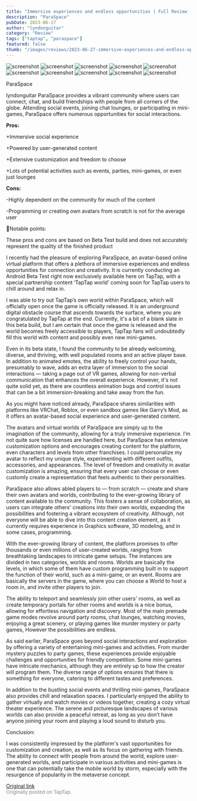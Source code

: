 ```yaml
---
title: "Immersive experiences and endless opportunities | Full Review - ParaSpace"
description: "ParaSpace"
pubDate: 2023-06-27
author: "lyndonguitar"
category: "Review"
tags: ["taptap", "paraspace"]
featured: false
thumb: "/images/reviews/2023-06-27-immersive-experiences-and-endless-opportunities--full-review---paraspace-0.avif"
---
```


<div class="gallery">
  <img src="/images/reviews/2023-06-27-immersive-experiences-and-endless-opportunities--full-review---paraspace-0.avif" alt="screenshot" />
  <img src="/images/reviews/2023-06-27-immersive-experiences-and-endless-opportunities--full-review---paraspace-1.avif" alt="screenshot" />
  <img src="/images/reviews/2023-06-27-immersive-experiences-and-endless-opportunities--full-review---paraspace-2.avif" alt="screenshot" />
  <img src="/images/reviews/2023-06-27-immersive-experiences-and-endless-opportunities--full-review---paraspace-3.avif" alt="screenshot" />
  <img src="/images/reviews/2023-06-27-immersive-experiences-and-endless-opportunities--full-review---paraspace-4.avif" alt="screenshot" />
  <img src="/images/reviews/2023-06-27-immersive-experiences-and-endless-opportunities--full-review---paraspace-5.avif" alt="screenshot" />
  <img src="/images/reviews/2023-06-27-immersive-experiences-and-endless-opportunities--full-review---paraspace-6.avif" alt="screenshot" />
  <img src="/images/reviews/2023-06-27-immersive-experiences-and-endless-opportunities--full-review---paraspace-7.avif" alt="screenshot" />
  <img src="/images/reviews/2023-06-27-immersive-experiences-and-endless-opportunities--full-review---paraspace-8.avif" alt="screenshot" />
  <img src="/images/reviews/2023-06-27-immersive-experiences-and-endless-opportunities--full-review---paraspace-9.avif" alt="screenshot" />
</div>

ParaSpace

lyndonguitar
ParaSpace provides a vibrant community where users can connect, chat, and build friendships with people from all corners of the globe. Attending social events, joining chat lounges, or participating in mini-games, ParaSpace offers numerous opportunities for social interactions.


**Pros:**


+Immersive social experience

+Powered by user-generated content

+Extensive customization and freedom to choose

+Lots of potential activities such as events, parties, mini-games, or even just lounges


**Cons:**


-Highly dependent on the community for much of the content

-Programming or creating own avatars from scratch is not for the average user

📝Notable points:

These pros and cons are based on Beta Test build and does not accurately represent the quality of the finished product

I recently had the pleasure of exploring ParaSpace, an avatar-based online virtual platform that offers a plethora of immersive experiences and endless opportunities for connection and creativity. It is currently conducting an Android Beta Test right now exclusively available here on TapTap, with a special partnership content  ‘TapTap world’ coming soon for TapTap users to chill around and relax in.

I was able to try out TapTap’s own world within ParaSpace, which will officially open once the game is officially released. It is an underground digital obstacle course that ascends towards the surface, where you are congratulated by TapTap at the end. Currently, it's a bit of a blank slate in this beta build, but I am certain that once the game is released and the world becomes freely accessible to players, TapTap fans will undoubtedly fill this world with content and possibly even new mini-games.

Even in its beta state, I found the community to be already welcoming, diverse, and thriving, with well populated rooms and an active player base. In addition to animated emotes, the ability to freely control your hands, presumably to wave, adds an extra layer of immersion to the social interactions — taking a page out of VR games, allowing for non-verbal communication that enhances the overall experience. However, it's not quite solid yet, as there are countless animation bugs and control issues that can be a bit immersion-breaking and take away from the fun.

As you might have noticed already, ParaSpace shares similarities with platforms like VRChat, Roblox, or even sandbox games like Garry’s Mod, as it offers an avatar-based social experience and user-generated content.

The avatars and virtual worlds of ParaSpace are simply up to the imagination of the community, allowing for a truly immersive experience. I’m not quite sure how licenses are handled here, but ParaSpace has extensive customization options and encourages creating content for the platform, even characters and levels from other franchises. I could personalize my avatar to reflect my unique style, experimenting with different outfits, accessories, and appearances. The level of freedom and creativity in avatar customization is amazing, ensuring that every user can choose or even customly create a representation that feels authentic to their personalities.

ParaSpace also allows abled players to — from scratch — create and share their own avatars and worlds, contributing to the ever-growing library of content available to the community. This fosters a sense of collaboration, as users can integrate others' creations into their own worlds, expanding the possibilities and fostering a vibrant ecosystem of creativity.  Although, not everyone will be able to dive into this content creation element, as it currently requires experience in Graphics software, 3D modeling, and in some cases, programming.

With the ever-growing library of content, the platform promises to offer thousands or even millions of user-created worlds, ranging from breathtaking landscapes to intricate game setups. The instances are divided in two categories, worlds and rooms. Worlds are basically the levels, in which some of them have custom programming built in to support the function of their world, such as a mini-game, or an event. Rooms are basically the servers in the game, where you can choose a World to host a room in, and invite other players to join.

The ability to teleport and seamlessly join other users' rooms, as well as create temporary portals for other rooms and worlds is a nice bonus, allowing for effortless navigation and discovery. Most of the main premade game modes revolve around party rooms, chat lounges, watching movies, enjoying a great scenery, or playing games like murder mystery or party games, However the possibilities are endless.

As said earlier, ParaSpace goes beyond social interactions and exploration by offering a variety of entertaining mini-games and activities. From murder mystery puzzles to party games, these experiences provide enjoyable challenges and opportunities for friendly competition. Some mini-games have intricate mechanics, although they are entirely up to how the creator will program them. The diverse range of options ensures that there is something for everyone, catering to different tastes and preferences.

In addition to the bustling social events and thrilling mini-games, ParaSpace also provides chill and relaxation spaces. I particularly enjoyed the ability to gather virtually and watch movies or videos together, creating a cozy virtual theater experience. The serene and picturesque landscapes of various worlds can also provide a peaceful retreat, as long as you don’t have anyone joining your room and playing a loud sound to disturb you.

Conclusion:

I was consistently impressed by the platform's vast opportunities for customization and creation, as well as its focus on gathering with friends. The ability to connect with people from around the world, explore user-generated worlds, and participate in various activities and mini-games is one that can potentially take the mobile world by storm, especially with the resurgence of popularity in the metaverse concept.

[Original link](https://www.taptap.io/post/5914881)<br><span style="font-size: 0.95em; color: #888;">Originally posted on TapTap.</span>
